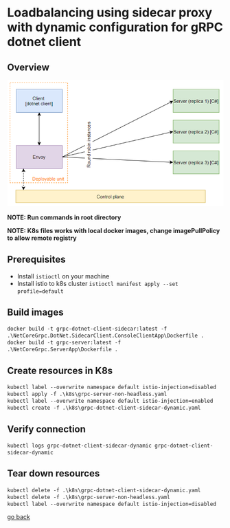 # Loadbalancing using sidecar proxy with dynamic configuration for gRPC dotnet client

## Overview

![Overview](./overview.PNG)

__NOTE: Run commands in root directory__

__NOTE: K8s files works with local docker images, change imagePullPolicy to allow remote registry__

## Prerequisites

- Install `istioctl` on your machine
- Install istio to k8s cluster `istioctl manifest apply --set profile=default`

## Build images
```
docker build -t grpc-dotnet-client-sidecar:latest -f .\NetCoreGrpc.DotNet.SidecarClient.ConsoleClientApp\Dockerfile .
docker build -t grpc-server:latest -f .\NetCoreGrpc.ServerApp\Dockerfile .
```

## Create resources in K8s
```
kubectl label --overwrite namespace default istio-injection=disabled
kubectl apply -f .\k8s\grpc-server-non-headless.yaml
kubectl label --overwrite namespace default istio-injection=enabled
kubectl create -f .\k8s\grpc-dotnet-client-sidecar-dynamic.yaml
```

## Verify connection
```
kubectl logs grpc-dotnet-client-sidecar-dynamic grpc-dotnet-client-sidecar-dynamic
```

## Tear down resources
```
kubectl delete -f .\k8s\grpc-dotnet-client-sidecar-dynamic.yaml
kubectl delete -f .\k8s\grpc-server-non-headless.yaml
kubectl label --overwrite namespace default istio-injection=disabled
```

[go back](../../README.md)